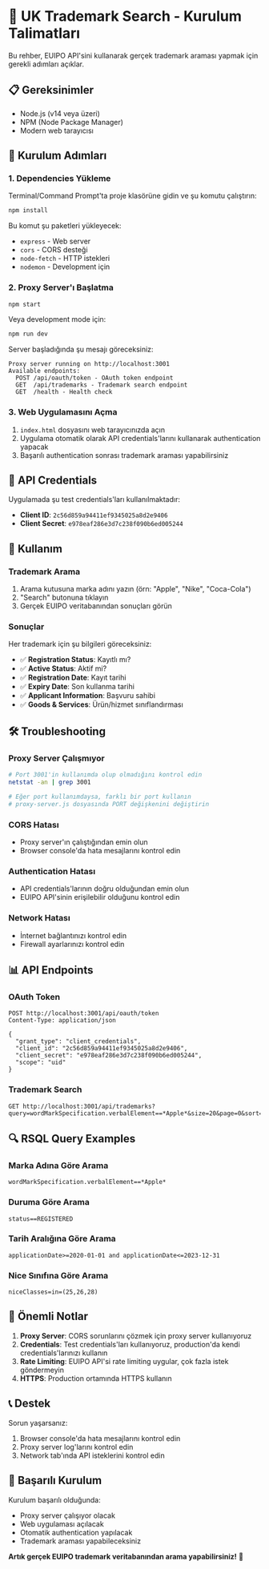 # 🚀 UK Trademark Search - Kurulum Talimatları

Bu rehber, EUIPO API'sini kullanarak gerçek trademark araması yapmak için gerekli adımları açıklar.

## 📋 Gereksinimler

- Node.js (v14 veya üzeri)
- NPM (Node Package Manager)
- Modern web tarayıcısı

## 🔧 Kurulum Adımları

### 1. Dependencies Yükleme

Terminal/Command Prompt'ta proje klasörüne gidin ve şu komutu çalıştırın:

```bash
npm install
```

Bu komut şu paketleri yükleyecek:
- `express` - Web server
- `cors` - CORS desteği
- `node-fetch` - HTTP istekleri
- `nodemon` - Development için

### 2. Proxy Server'ı Başlatma

```bash
npm start
```

Veya development mode için:

```bash
npm run dev
```

Server başladığında şu mesajı göreceksiniz:
```
Proxy server running on http://localhost:3001
Available endpoints:
  POST /api/oauth/token - OAuth token endpoint
  GET  /api/trademarks - Trademark search endpoint
  GET  /health - Health check
```

### 3. Web Uygulamasını Açma

1. `index.html` dosyasını web tarayıcınızda açın
2. Uygulama otomatik olarak API credentials'larını kullanarak authentication yapacak
3. Başarılı authentication sonrası trademark araması yapabilirsiniz

## 🔑 API Credentials

Uygulamada şu test credentials'ları kullanılmaktadır:
- **Client ID**: `2c56d859a94411ef9345025a8d2e9406`
- **Client Secret**: `e978eaf286e3d7c238f090b6ed005244`

## 🎯 Kullanım

### Trademark Arama
1. Arama kutusuna marka adını yazın (örn: "Apple", "Nike", "Coca-Cola")
2. "Search" butonuna tıklayın
3. Gerçek EUIPO veritabanından sonuçları görün

### Sonuçlar
Her trademark için şu bilgileri göreceksiniz:
- ✅ **Registration Status**: Kayıtlı mı?
- ✅ **Active Status**: Aktif mi?
- ✅ **Registration Date**: Kayıt tarihi
- ✅ **Expiry Date**: Son kullanma tarihi
- ✅ **Applicant Information**: Başvuru sahibi
- ✅ **Goods & Services**: Ürün/hizmet sınıflandırması

## 🛠️ Troubleshooting

### Proxy Server Çalışmıyor
```bash
# Port 3001'in kullanımda olup olmadığını kontrol edin
netstat -an | grep 3001

# Eğer port kullanımdaysa, farklı bir port kullanın
# proxy-server.js dosyasında PORT değişkenini değiştirin
```

### CORS Hatası
- Proxy server'ın çalıştığından emin olun
- Browser console'da hata mesajlarını kontrol edin

### Authentication Hatası
- API credentials'larının doğru olduğundan emin olun
- EUIPO API'sinin erişilebilir olduğunu kontrol edin

### Network Hatası
- İnternet bağlantınızı kontrol edin
- Firewall ayarlarınızı kontrol edin

## 📊 API Endpoints

### OAuth Token
```
POST http://localhost:3001/api/oauth/token
Content-Type: application/json

{
  "grant_type": "client_credentials",
  "client_id": "2c56d859a94411ef9345025a8d2e9406",
  "client_secret": "e978eaf286e3d7c238f090b6ed005244",
  "scope": "uid"
}
```

### Trademark Search
```
GET http://localhost:3001/api/trademarks?query=wordMarkSpecification.verbalElement==*Apple*&size=20&page=0&sort=applicationDate:desc&access_token=YOUR_TOKEN
```

## 🔍 RSQL Query Examples

### Marka Adına Göre Arama
```
wordMarkSpecification.verbalElement==*Apple*
```

### Duruma Göre Arama
```
status==REGISTERED
```

### Tarih Aralığına Göre Arama
```
applicationDate>=2020-01-01 and applicationDate<=2023-12-31
```

### Nice Sınıfına Göre Arama
```
niceClasses=in=(25,26,28)
```

## 🚨 Önemli Notlar

1. **Proxy Server**: CORS sorunlarını çözmek için proxy server kullanıyoruz
2. **Credentials**: Test credentials'ları kullanıyoruz, production'da kendi credentials'larınızı kullanın
3. **Rate Limiting**: EUIPO API'si rate limiting uygular, çok fazla istek göndermeyin
4. **HTTPS**: Production ortamında HTTPS kullanın

## 📞 Destek

Sorun yaşarsanız:
1. Browser console'da hata mesajlarını kontrol edin
2. Proxy server log'larını kontrol edin
3. Network tab'ında API isteklerini kontrol edin

## 🎉 Başarılı Kurulum

Kurulum başarılı olduğunda:
- Proxy server çalışıyor olacak
- Web uygulaması açılacak
- Otomatik authentication yapılacak
- Trademark araması yapabileceksiniz

**Artık gerçek EUIPO trademark veritabanından arama yapabilirsiniz!** 🎯


